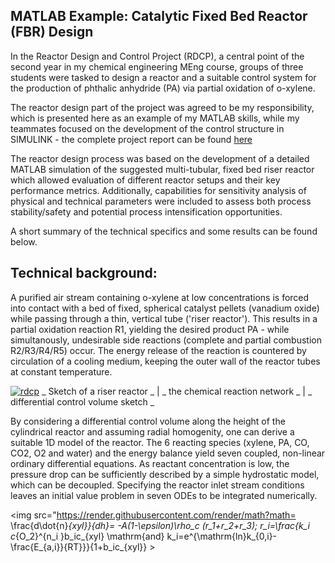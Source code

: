 ## MATLAB Example: Catalytic Fixed Bed Reactor (FBR) Design

In the Reactor Design and Control Project (RDCP), a central point of the second year in my chemical engineering MEng course, groups of three students were tasked to design a reactor and a suitable control system for the production of phthalic anhydride (PA) via partial oxidation of o-xylene. 

The reactor design part of the project was agreed to be my responsibility, which is presented here as an example of my MATLAB skills, while my teammates focused on the development of the control structure in SIMULINK - the complete project report can be found [here](https://www.google.com/search?q=achieved&oq=achieved&aqs=chrome..69i57j0l7.1006j0j7&sourceid=chrome&ie=UTF-8)

The reactor design process was based on the development of a detailed MATLAB simulation of the suggested multi-tubular, fixed bed riser reactor which allowed evaluation of different reactor setups and their key performance metrics. Additionally, capabilities for sensitivity analysis of physical and technical parameters were included to assess both process stability/safety and potential process intensification opportunities.

A short summary of the technical specifics and some results can be found below.  

## Technical background:

A purified air stream containing o-xylene at low concentrations is forced into contact with a bed of fixed, spherical catalyst pellets (vanadium oxide) while passing through a thin, vertical tube ('riser reactor'). This results in a partial oxidation reaction R1, yielding the desired product PA - while simultanously, undesirable side reactions (complete and partial combustion R2/R3/R4/R5) occur. The energy release of the reaction is countered by circulation of a cooling medium, keeping the outer wall of the reactor tubes at constant temperature. 

<a href="https://ibb.co/WGRDskf"><img src="https://i.ibb.co/rFXbvxH/rdcp.png" alt="rdcp" border="0"></a>
_ Sketch of a riser reactor _ | _ the chemical reaction network _ | _ differential control volume sketch _

By considering a differential control volume along the height of the cylindrical reactor and assuming radial homogenity, one can derive a suitable 1D model of the reactor. The 6 reacting species (xylene, PA, CO, CO2, O2 and water) and the energy balance yield seven coupled, non-linear ordinary differential equations. As reactant concentration is low, the pressure drop can be sufficiently described by a simple hydrostatic model, which can be decoupled. Specifying the reactor inlet stream conditions leaves an initial value problem in seven ODEs to be integrated numerically.

<img src="https://render.githubusercontent.com/render/math?math= \frac{d\dot{n}_{xyl}}{dh}= -A(1-\epsilon)\rho_c (r_1+r_2+r_3); r_i=\frac{k_i c_{O_2}^{n_i }b_ic_{xyl} \mathrm{and} k_i=e^{\mathrm{ln}k_{0,i}-\frac{E_{a,i}}{RT}}}{1+b_ic_{xyl}} >
